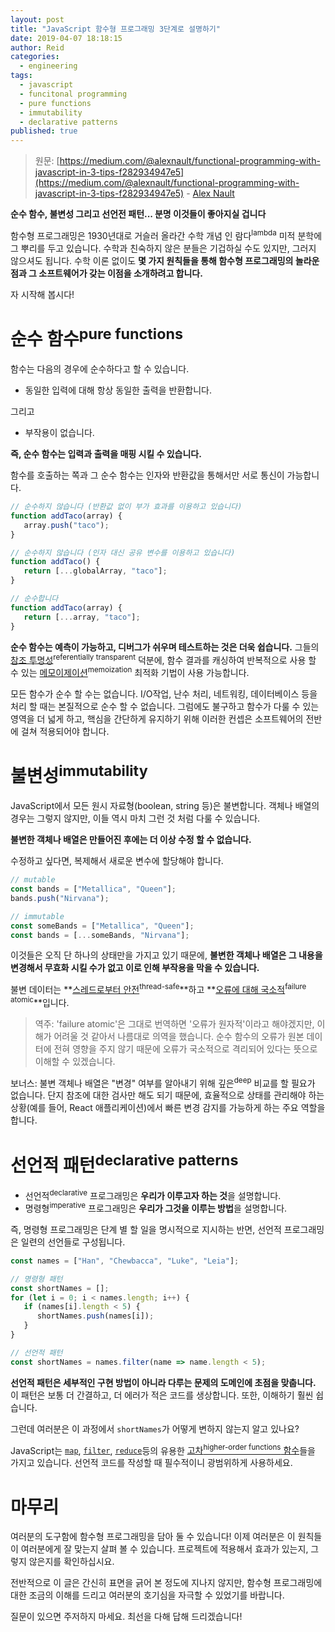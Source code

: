 ```yaml
---
layout: post
title: "JavaScript 함수형 프로그래밍 3단계로 설명하기"
date: 2019-04-07 18:18:15
author: Reid
categories:
  - engineering
tags:
  - javascript
  - funcitonal programming
  - pure functions
  - immutability
  - declarative patterns
published: true
---
```


> 원문: [https://medium.com/@alexnault/functional-programming-with-javascript-in-3-tips-f282934947e5](https://medium.com/@alexnault/functional-programming-with-javascript-in-3-tips-f282934947e5) - [Alex Nault](https://medium.com/@alexnault)

**순수 함수, 불변성 그리고 선언전 패턴... 분명 이것들이 좋아지실 겁니다**

함수형 프로그래밍은 1930년대로 거슬러 올라간 수학 개념 인 람다<sup>lambda</sup> 미적 분학에 그 뿌리를 두고 있습니다. 수학과 친숙하지 않은 분들은 기겁하실 수도 있지만, 그러지 않으셔도 됩니다. 수학 이론 없이도 **몇 가지 원칙들을 통해 함수형 프로그래밍의 놀라운 점과 그 소프트웨어가 갖는 이점을 소개하려고 합니다.**

자 시작해 봅시다!

# 순수 함수<sup>pure functions</sup>

함수는 다음의 경우에 순수하다고 할 수 있습니다.

- 동일한 입력에 대해 항상 동일한 출력을 반환합니다.

그리고

- 부작용이 없습니다.

**즉, 순수 함수는 입력과 출력을 매핑 시킬 수 있습니다.**

함수를 호출하는 쪽과 그 순수 함수는 인자와 반환값을 통해서만 서로 통신이 가능합니다.

```javascript
// 순수하지 않습니다 (반환값 없이 부가 효과를 이용하고 있습니다)
function addTaco(array) {
   array.push("taco");
}

// 순수하지 않습니다 (인자 대신 공유 변수를 이용하고 있습니다)
function addTaco() {
   return [...globalArray, "taco"];
}

// 순수합니다
function addTaco(array) {
   return [...array, "taco"];
}
```

**순수 함수는 예측이 가능하고, 디버그가 쉬우며 테스트하는 것은 더욱 쉽습니다.** 그들의 [참조 투명성](https://ko.wikipedia.org/wiki/%EC%B0%B8%EC%A1%B0_%ED%88%AC%EB%AA%85%EC%84%B1)<sup>referentially transparent</sup> 덕분에, 함수 결과를 캐싱하여 반복적으로 사용 할 수 있는 [메모이제이션](https://ko.wikipedia.org/wiki/%EB%A9%94%EB%AA%A8%EC%9D%B4%EC%A0%9C%EC%9D%B4%EC%85%98)<sup>memoization</sup> 최적화 기법이 사용 가능합니다.

모든 함수가 순수 할 수는 없습니다. I/O작업, 난수 처리, 네트워킹, 데이터베이스 등을 처리 할 때는 본질적으로 순수 할 수 없습니다. 그럼에도 불구하고 함수가 다룰 수 있는 영역을 더 넓게 하고, 핵심을 간단하게 유지하기 위해 이러한 컨셉은 소프트웨어의 전반에 걸쳐 적용되어야 합니다.

# 불변성<sup>immutability</sup>

JavaScript에서 모든 원시 자료형(boolean, string 등)은 불변합니다. 객체나 배열의 경우는 그렇지 않지만, 이들 역시 마치 그런 것 처럼 다룰 수 있습니다.

**불변한 객체나 배열은 만들어진 후에는 더 이상 수정 할 수 없습니다.**

수정하고 싶다면, 복제해서 새로운 변수에 할당해야 합니다.

```javascript
// mutable
const bands = ["Metallica", "Queen"];
bands.push("Nirvana");

// immutable
const someBands = ["Metallica", "Queen"];
const bands = [...someBands, "Nirvana"];
```

이것들은 오직 단 하나의 상태만을 가지고 있기 때문에, **불변한 객체나 배열은 그 내용을 변경해서 무효화 시킬 수가 없고 이로 인해 부작용을 막을 수 있습니다.**

불변 데이터는 **[스레드로부터 안전](https://ko.wikipedia.org/wiki/%EC%8A%A4%EB%A0%88%EB%93%9C_%EC%95%88%EC%A0%84)<sup>thread-safe</sup>**하고 **[오류에 대해 국소적](https://stackoverflow.com/questions/29842845/what-is-failure-atomicity-used-by-j-bloch-and-how-its-beneficial-in-terms-of-i/29843251#29843251)<sup>failure atomic</sup>**입니다.

> 역주: 'failure atomic'은 그대로 번역하면 '오류가 원자적'이라고 해야겠지만, 이해가 어려울 것 같아서 나름대로 의역을 했습니다. 순수 함수의 오류가 원본 데이터에 전혀 영향을 주지 않기 때문에 오류가 국소적으로 격리되어 있다는 뜻으로 이해할 수 있겠습니다.

보너스: 불변 객체나 배열은 "변경" 여부를 알아내기 위해 깊은<sup>deep</sup> 비교를 할 필요가 없습니다. 단지 참조에 대한 검사만 해도 되기 때문에, 효율적으로 상태를 관리해야 하는 상황(예를 들어, React 애플리케이션)에서 빠른 변경 감지를 가능하게 하는 주요 역할을 합니다.

# 선언적 패턴<sup>declarative patterns</sup>

- 선언적<sup>declarative</sup> 프로그래밍은 **우리가 이루고자 하는 것**을 설명합니다.
- 명령형<sup>imperative</sup> 프로그래밍은 **우리가 그것을 이루는 방법**을 설명합니다.

즉, 명령형 프로그래밍은 단계 별 할 일을 명시적으로 지시하는 반면, 선언적 프로그래밍은 일련의 선언들로 구성됩니다.

```javascript
const names = ["Han", "Chewbacca", "Luke", "Leia"];

// 명령형 패턴
const shortNames = [];
for (let i = 0; i < names.length; i++) {
   if (names[i].length < 5) {
      shortNames.push(names[i]);
   }
}

// 선언적 패턴
const shortNames = names.filter(name => name.length < 5);
```

**선언적 패턴은 세부적인 구현 방법이 아니라 다루는 문제의 도메인에 초점을 맞춥니다.** 이 패턴은 보통 더 간결하고, 더 에러가 적은 코드를 생상합니다. 또한, 이해하기 훨씬 쉽습니다.

그런데 여러분은 이 과정에서 `shortNames`가 어떻게 변하지 않는지 알고 있나요?

JavaScript는 [`map`](https://developer.mozilla.org/en-US/docs/Web/JavaScript/Reference/Global_Objects/Array/map), [`filter`](https://developer.mozilla.org/en-US/docs/Web/JavaScript/Reference/Global_Objects/Array/filter), [`reduce`](https://developer.mozilla.org/en-US/docs/Web/JavaScript/Reference/Global_Objects/Array/reduce)등의 유용한 [고차<sup>higher-order functions</sup> 함수](https://ko.wikipedia.org/wiki/%EA%B3%A0%EC%B0%A8_%ED%95%A8%EC%88%98)들을 가지고 있습니다. 선언적 코드를 작성할 때 필수적이니 광범위하게 사용하세요.

# 마무리

여러분의 도구함에 함수형 프로그래밍을 담아 둘 수 있습니다! 이제 여러분은 이 원칙들이 여러분에게 잘 맞는지 살펴 볼 수 있습니다. 프로젝트에 적용해서 효과가 있는지, 그렇지 않은지를 확인하십시요.

전반적으로 이 글은 간신히 표면을 긁어 본 정도에 지나지 않지만, 함수형 프로그래밍에 대한 조금의 이해를 드리고 여러분의 호기심을 자극할 수 있었기를 바랍니다.

질문이 있으면 주저하지 마세요. 최선을 다해 답해 드리겠습니다!
